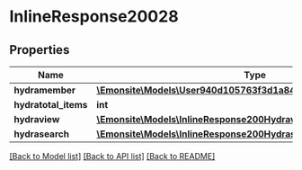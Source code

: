 # InlineResponse20028

## Properties
Name | Type | Description | Notes
------------ | ------------- | ------------- | -------------
**hydramember** | [**\Emonsite\Models\User940d105763f3d1a848f991a4d326f00eJsonld[]**](User940d105763f3d1a848f991a4d326f00eJsonld.md) |  | 
**hydratotal_items** | **int** |  | [optional] 
**hydraview** | [**\Emonsite\Models\InlineResponse200Hydraview**](InlineResponse200Hydraview.md) |  | [optional] 
**hydrasearch** | [**\Emonsite\Models\InlineResponse200Hydrasearch**](InlineResponse200Hydrasearch.md) |  | [optional] 

[[Back to Model list]](../../README.md#documentation-for-models) [[Back to API list]](../../README.md#documentation-for-api-endpoints) [[Back to README]](../../README.md)

